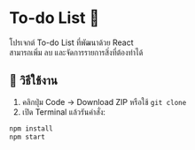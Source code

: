 # To-do List 📝

โปรเจกต์ To-do List ที่พัฒนาด้วย React  
สามารถเพิ่ม ลบ และจัดการรายการสิ่งที่ต้องทำได้

## 🔧 วิธีใช้งาน

1. คลิกปุ่ม Code → Download ZIP หรือใช้ `git clone`
2. เปิด Terminal แล้วรันคำสั่ง:

```bash
npm install
npm start
